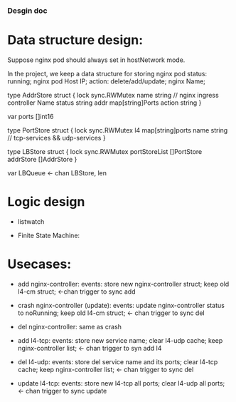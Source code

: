 ### Desgin doc

# Data structure design:

Suppose nginx pod should always set in hostNetwork mode.

In the project, we keep a data structure for storing nginx pod status: running; nginx pod Host IP; action: delete/add/update; nginx Name;

type AddrStore struct {
	lock 	sync.RWMutex
	name    string 			 // nginx ingress controller Name
	status  string
	addr	map[string]Ports
	action  string 
}

var ports []int16

type PortStore struct {
	lock sync.RWMutex
	l4   map[string]ports
	name string // tcp-services && udp-services
}

type LBStore struct {
	lock 		  sync.RWMutex
	portStoreList []PortStore
	addrStore	  []AddrStore 
}

var LBQueue <- chan LBStore, len

# Logic design

* listwatch

* Finite State Machine:

# Usecases:

* add nginx-controller: 
	events: store new nginx-controller struct; keep old l4-cm struct;  <-chan trigger to sync add
* crash nginx-controller (update):
	events: update nginx-controller status to noRunning; keep old l4-cm struct; <- chan trigger to sync del
* del nginx-controller:
	same as crash

* add l4-tcp:
	events: store new service name; clear l4-udp cache; keep nginx-controller list; <- chan trigger to syn add l4  
* del l4-udp:
	events: store del service name and its ports; clear l4-tcp cache; keep nginx-controller list; <- chan trigger to sync del 
* update l4-tcp:
	events: store new l4-tcp all ports; clear l4-udp all ports; <- chan trigger to sync update 
